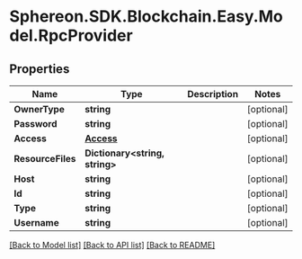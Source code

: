 # Sphereon.SDK.Blockchain.Easy.Model.RpcProvider
## Properties

Name | Type | Description | Notes
------------ | ------------- | ------------- | -------------
**OwnerType** | **string** |  | [optional] 
**Password** | **string** |  | [optional] 
**Access** | [**Access**](Access.md) |  | [optional] 
**ResourceFiles** | **Dictionary&lt;string, string&gt;** |  | [optional] 
**Host** | **string** |  | [optional] 
**Id** | **string** |  | [optional] 
**Type** | **string** |  | [optional] 
**Username** | **string** |  | [optional] 

[[Back to Model list]](../README.md#documentation-for-models) [[Back to API list]](../README.md#documentation-for-api-endpoints) [[Back to README]](../README.md)

